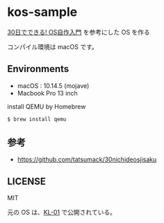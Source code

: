 # kos-sample

[30日でできる! OS自作入門](https://www.amazon.co.jp/gp/product/B00IR1HYI0) を参考にした OS を作る

コンパイル環境は macOS です。

## Environments

- macOS : 10.14.5 (mojave)
- Macbook Pro 13 inch

install QEMU by Homebrew

```bash
$ brew install qemu
```

## 参考

- https://github.com/tatsumack/30nichideosjisaku

## LICENSE

MIT

元の OS は、[KL-01](https://osdn.net/projects/hige/docs/license/ja/1/license.html) で公開されている。
